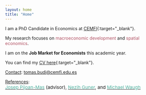 ```yaml
---
layout: home
title: "Home"
---
```


I am a PhD Candidate in Economics at [CEMFI](https://www.cemfi.es/){:target="_blank"}.

My research focuses on <span style="color: #b04f61;">macroeconomic development</span> and <span style="color: #b04f61;">spatial economics</span>.

I am on the **Job Market for Economists** this academic year. 

You can find my [<u>CV here</u>](/cv/CV_BudiOrs.pdf){:target="_blank"}.

<u>Contact</u>: [tomas.budi@cemfi.edu.es](mailto:tomas.budi@cemfi.edu.es)

<u>References</u>:  
[<span style="font-size: 15px; color: #4FB09E;">Josep Pijoan-Mas</span>](mailto:pijoan@cemfi.es)<span style="font-size: 15px;"> (advisor), </span>[<span style="font-size: 15px; color: #4FB09E;">Nezih Guner</span>](mailto:nezih.guner@cemfi.es)<span style="font-size: 15px;">, and </span>[<span style="font-size: 15px; color: #4FB09E;">Michael Waugh</span>](mailto:michael.e.waugh@gmail.com)
